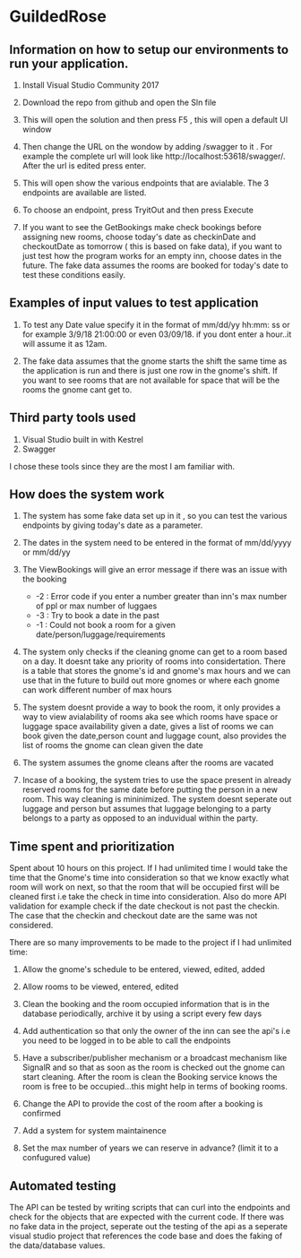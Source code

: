 # GuildedRose

## Information on how to setup our environments to run your application.

1. Install Visual Studio Community 2017

2. Download the repo from github and open the Sln file

3. This will open the solution and then press F5 , this will open a default UI window

4. Then change the URL on the wondow by adding /swagger to it . For example the complete url will look like http://localhost:53618/swagger/. After the url is edited press enter.

5. This will open show the various endpoints that are avialable. The 3 endpoints are available are listed.

6. To choose an endpoint, press TryitOut and then press Execute

7. If you want to see the GetBookings make check bookings before assigning new rooms, choose today's date as checkinDate and checkoutDate as tomorrow ( this is based on fake data), if you want to just test how the program works for an empty inn, choose dates in the future. The fake data assumes the rooms are booked for today's date to test these conditions easily.

## Examples of input values to test application 

1. To test any Date value specify it in the format of mm/dd/yy hh:mm: ss or for example 3/9/18 21:00:00 or even 03/09/18. if you dont enter a hour..it will assume it as 12am. 

2. The fake data assumes that the gnome starts the shift the same time as the application is run and there is just one row in the gnome's shift. If you want to see rooms that are not available for space that will be the rooms the gnome cant get to.

## Third party tools used

1. Visual Studio built in with Kestrel 
2. Swagger

I chose these tools since they are the most I am familiar with.

## How does the system work

1. The system has some fake data set up in it , so you can test the various endpoints by giving today's date as a parameter.

2. The dates in the system need to be entered in the format of mm/dd/yyyy or mm/dd/yy

3. The ViewBookings will give an error message if there was an issue with the booking 
    * -2 : Error code if you enter a number greater than inn's max number of ppl or max number of luggaes
    * -3 : Try to book a date in the past
    * -1 : Could not book a room for a given date/person/luggage/requirements
    
4. The system only checks if the cleaning gnome can get to a room based on a day. It doesnt take any priority of rooms into    considertation.   There is a table that stores the gnome's id and gnome's max hours and we can use that in the future to build out more gnomes or where each gnome can work different number of max hours

5. The system doesnt provide a way to book the room, it only provides a way to view avialability of rooms aka see which rooms have space or luggage space availability given a date,  gives a list of rooms we can book given the date,person count and luggage count, also provides the list of rooms the gnome can clean given the date

6. The system assumes the gnome cleans after the rooms are vacated

7. Incase of a booking, the system tries to use the space present in already reserved rooms for the same date before putting the person in a new room. This way cleaning is mininimized. The system doesnt seperate out luggage and person but assumes that luggage belonging to a party belongs to a party as opposed to an induvidual within the party.


## Time spent and prioritization

Spent about 10 hours on this project. If I had unlimited time I would take the time that the Gnome's time into consideration so that we know exactly what room will work on next, so that the room that will be occupied first will be cleaned first i.e take the check in time into consideration. Also do more API validation for example check if the date checkout is not past the checkin. The case that the checkin and checkout date are the same was not considered.

There are so many improvements to be made to the project if I had unlimited time:

1. Allow the gnome's schedule to be entered, viewed, edited, added

2. Allow rooms to be viewed, entered, edited

3. Clean the booking and the room occupied information that is in the database periodically, archive it by using a script every few days

4. Add authentication so that only the owner of the inn can see the api's i.e you need to be logged in to be able to call the endpoints

5. Have a subscriber/publisher mechanism or a broadcast mechanism like SignalR and so that as soon as the room is checked out the gnome can start cleaning. After the room is clean the Booking service knows the room is free to be occupied...this might help in terms of booking rooms.

6. Change the API to provide the cost of the room after a booking is confirmed

7. Add a system for system maintainence

8. Set the max number of years we can reserve in advance? (limit it to a confugured value)



## Automated testing
   The API can be tested by writing scripts that can curl into the endpoints and check for the objects that are expected with the current code. If there was no fake data in the project, seperate out the testing of the api as a seperate visual studio project that references the code base and does the faking of the data/database values.
    
